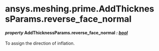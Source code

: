 # ansys.meshing.prime.AddThicknessParams.reverse_face_normal



#### *property* AddThicknessParams.reverse_face_normal *: [bool](https://docs.python.org/3.11/library/functions.html#bool)*

To assign the direction of inflation.

<!-- !! processed by numpydoc !! -->
